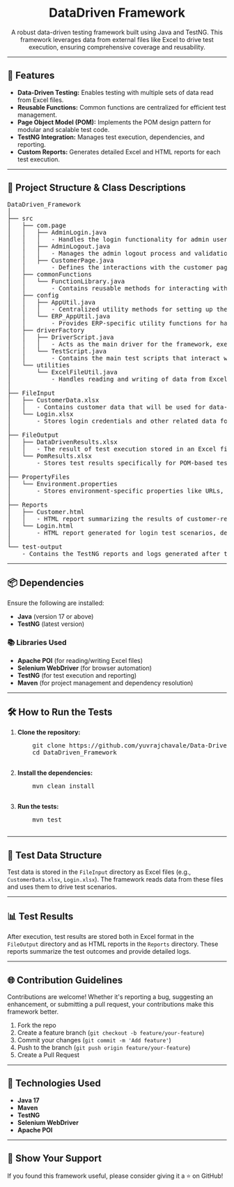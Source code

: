 <!-- This is your README.md file -->

<h1 align="center">DataDriven Framework</h1>

<p align="center">
  A robust data-driven testing framework built using Java and TestNG. This framework leverages data from external files like Excel to drive test execution, ensuring comprehensive coverage and reusability.
</p>

---

<h2>🚀 Features</h2>

<ul>
  <li><strong>Data-Driven Testing:</strong> Enables testing with multiple sets of data read from Excel files.</li>
  <li><strong>Reusable Functions:</strong> Common functions are centralized for efficient test management.</li>
  <li><strong>Page Object Model (POM):</strong> Implements the POM design pattern for modular and scalable test code.</li>
  <li><strong>TestNG Integration:</strong> Manages test execution, dependencies, and reporting.</li>
  <li><strong>Custom Reports:</strong> Generates detailed Excel and HTML reports for each test execution.</li>
</ul>

---

<h2>📂 Project Structure & Class Descriptions</h2>

<pre>
DataDriven_Framework
│
├── src
│   ├── com.page
│   │   ├── AdminLogin.java
│   │   │   - Handles the login functionality for admin users using data from Excel sheets.
│   │   ├── AdminLogout.java
│   │   │   - Manages the admin logout process and validation of successful logout.
│   │   ├── CustomerPage.java
│   │       - Defines the interactions with the customer page for testing customer-related actions.
│   ├── commonFunctions
│   │   └── FunctionLibrary.java
│   │       - Contains reusable methods for interacting with elements, handling exceptions, and performing common actions across tests.
│   ├── config
│   │   ├── AppUtil.java
│   │   │   - Centralized utility methods for setting up the application configuration and environment setup.
│   │   └── ERP_AppUtil.java
│   │       - Provides ERP-specific utility functions for handling complex workflows and actions within the ERP system.
│   ├── driverFactory
│   │   ├── DriverScript.java
│   │   │   - Acts as the main driver for the framework, executing the test scripts based on the provided data.
│   │   └── TestScript.java
│   │       - Contains the main test scripts that interact with various pages and execute assertions based on the test scenarios.
│   └── utilities
│       └── ExcelFileUtil.java
│           - Handles reading and writing of data from Excel files (e.g., CustomerData.xlsx, Login.xlsx) for use in test execution.
│
├── FileInput
│   ├── CustomerData.xlsx
│   │   - Contains customer data that will be used for data-driven test execution.
│   └── Login.xlsx
│       - Stores login credentials and other related data for login-related tests.
│
├── FileOutput
│   ├── DataDrivenResults.xlsx
│   │   - The result of test execution stored in an Excel file for easy analysis.
│   └── PomResults.xlsx
│       - Stores test results specifically for POM-based tests executed within the framework.
│
├── PropertyFiles
│   └── Environment.properties
│       - Stores environment-specific properties like URLs, browser configurations, and other key-value pairs used during test execution.
│
├── Reports
│   ├── Customer.html
│   │   - HTML report summarizing the results of customer-related test executions.
│   └── Login.html
│       - HTML report generated for login test scenarios, detailing the success or failure of each step.
│
└── test-output
    - Contains the TestNG reports and logs generated after the execution of test cases.
</pre>

---

<h2>📦 Dependencies</h2>

Ensure the following are installed:

<ul>
  <li><strong>Java</strong> (version 17 or above)</li>
  <li><strong>TestNG</strong> (latest version)</li>
</ul>

<h3>📚 Libraries Used</h3>
<ul>
  <li><strong>Apache POI</strong> (for reading/writing Excel files)</li>
  <li><strong>Selenium WebDriver</strong> (for browser automation)</li>
  <li><strong>TestNG</strong> (for test execution and reporting)</li>
  <li><strong>Maven</strong> (for project management and dependency resolution)</li>
</ul>

---

<h2>🛠️ How to Run the Tests</h2>

<ol>
  <li><strong>Clone the repository:</strong>
    <pre>
    git clone https://github.com/yuvrajchavale/Data-Driven-With-Orange-HRM.git
    cd DataDriven_Framework
    </pre>
  </li>
  <li><strong>Install the dependencies:</strong>
    <pre>
    mvn clean install
    </pre>
  </li>
  <li><strong>Run the tests:</strong>
    <pre>
    mvn test
    </pre>
  </li>
</ol>

---

<h2>📝 Test Data Structure</h2>

<p>
Test data is stored in the <code>FileInput</code> directory as Excel files (e.g., <code>CustomerData.xlsx</code>, <code>Login.xlsx</code>). The framework reads data from these files and uses them to drive test scenarios.
</p>

---

<h2>📊 Test Results</h2>

<p>
After execution, test results are stored both in Excel format in the <code>FileOutput</code> directory and as HTML reports in the <code>Reports</code> directory. These reports summarize the test outcomes and provide detailed logs.
</p>

---

<h2>🌐 Contribution Guidelines</h2>

<p>
Contributions are welcome! Whether it's reporting a bug, suggesting an enhancement, or submitting a pull request, your contributions make this framework better.
</p>

<ol>
  <li>Fork the repo</li>
  <li>Create a feature branch (<code>git checkout -b feature/your-feature</code>)</li>
  <li>Commit your changes (<code>git commit -m 'Add feature'</code>)</li>
  <li>Push to the branch (<code>git push origin feature/your-feature</code>)</li>
  <li>Create a Pull Request</li>
</ol>

---

<h2>🎨 Technologies Used</h2>

<ul>
  <li><strong>Java 17</strong></li>
  <li><strong>Maven</strong></li>
  <li><strong>TestNG</strong></li>
  <li><strong>Selenium WebDriver</strong></li>
  <li><strong>Apache POI</strong></li>
</ul>

---

<h2>🌟 Show Your Support</h2>

<p>
If you found this framework useful, please consider giving it a ⭐ on GitHub!
</p>
